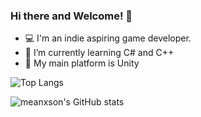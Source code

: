 ### Hi there and Welcome! 👋


- 💻 I'm an indie aspiring game developer.
- 🌱 I’m currently learning C# and C++
- 🔨 My main platform is Unity

![Top Langs](https://github-readme-stats.vercel.app/api/top-langs/?username=meanxson&layout=compact)


![meanxson's GitHub stats](https://github-readme-stats.vercel.app/api?username=meanxson&show_icons=true&theme=radical) 




